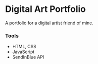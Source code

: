 # Digital Art Portfolio
A portfolio for a digital artist friend of mine.

### Tools
- HTML, CSS
- JavaScript 
- SendInBlue API
